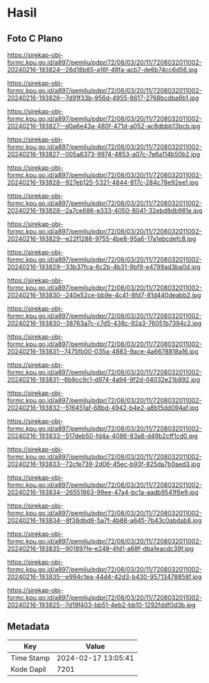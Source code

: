# Hasil

## Foto C Plano

https://sirekap-obj-formc.kpu.go.id/a897/pemilu/pdpr/72/08/03/20/11/7208032011002-20240216-193824--26d18b85-a16f-48fa-acb7-de6b74cc6d56.jpg

https://sirekap-obj-formc.kpu.go.id/a897/pemilu/pdpr/72/08/03/20/11/7208032011002-20240216-193826--7d91f33b-956d-4955-8617-2768bcdba6b1.jpg

https://sirekap-obj-formc.kpu.go.id/a897/pemilu/pdpr/72/08/03/20/11/7208032011002-20240216-193827--d0a6e43a-480f-471d-a052-ac8dbbb13bcb.jpg

https://sirekap-obj-formc.kpu.go.id/a897/pemilu/pdpr/72/08/03/20/11/7208032011002-20240216-193827--005a6373-9974-4853-a07c-7e6a114b50b2.jpg

https://sirekap-obj-formc.kpu.go.id/a897/pemilu/pdpr/72/08/03/20/11/7208032011002-20240216-193828--927eb125-5321-4844-817c-284c78e92ee1.jpg

https://sirekap-obj-formc.kpu.go.id/a897/pemilu/pdpr/72/08/03/20/11/7208032011002-20240216-193828--2a7ce686-e333-4050-8041-32ebd8db981e.jpg

https://sirekap-obj-formc.kpu.go.id/a897/pemilu/pdpr/72/08/03/20/11/7208032011002-20240216-193829--e22f1286-9755-4be8-95a6-17a1ebcdefc8.jpg

https://sirekap-obj-formc.kpu.go.id/a897/pemilu/pdpr/72/08/03/20/11/7208032011002-20240216-193829--33b37fca-6c2b-4b31-9bf9-e4799ad3ba0d.jpg

https://sirekap-obj-formc.kpu.go.id/a897/pemilu/pdpr/72/08/03/20/11/7208032011002-20240216-193830--240e52ce-bb9e-4c41-8fd7-81d440deabb2.jpg

https://sirekap-obj-formc.kpu.go.id/a897/pemilu/pdpr/72/08/03/20/11/7208032011002-20240216-193830--38763a7c-c7d5-438c-92a3-76051b7394c2.jpg

https://sirekap-obj-formc.kpu.go.id/a897/pemilu/pdpr/72/08/03/20/11/7208032011002-20240216-193831--7475fb00-035a-4883-9ace-4a6678818a16.jpg

https://sirekap-obj-formc.kpu.go.id/a897/pemilu/pdpr/72/08/03/20/11/7208032011002-20240216-193831--6b9cc9c1-d974-4a94-9f2d-04032e21b892.jpg

https://sirekap-obj-formc.kpu.go.id/a897/pemilu/pdpr/72/08/03/20/11/7208032011002-20240216-193832--516451af-68bd-4942-b4e2-a8b15dd094af.jpg

https://sirekap-obj-formc.kpu.go.id/a897/pemilu/pdpr/72/08/03/20/11/7208032011002-20240216-193833--517deb50-fd4a-4086-83a8-d49b2cff1cd0.jpg

https://sirekap-obj-formc.kpu.go.id/a897/pemilu/pdpr/72/08/03/20/11/7208032011002-20240216-193833--72cfe739-2d06-45ec-b93f-825da7b0aed3.jpg

https://sirekap-obj-formc.kpu.go.id/a897/pemilu/pdpr/72/08/03/20/11/7208032011002-20240216-193834--26551863-99ee-47a4-bc1a-aadb9541f6e9.jpg

https://sirekap-obj-formc.kpu.go.id/a897/pemilu/pdpr/72/08/03/20/11/7208032011002-20240216-193834--8f38dbd8-5a7f-4b88-a645-7b43c0abdab8.jpg

https://sirekap-obj-formc.kpu.go.id/a897/pemilu/pdpr/72/08/03/20/11/7208032011002-20240216-193835--901897fe-e248-4fd1-a68f-dba1eacdc39f.jpg

https://sirekap-obj-formc.kpu.go.id/a897/pemilu/pdpr/72/08/03/20/11/7208032011002-20240216-193835--e994c1ea-44d4-42d3-b430-95713478858f.jpg

https://sirekap-obj-formc.kpu.go.id/a897/pemilu/pdpr/72/08/03/20/11/7208032011002-20240216-193825--7d19f403-bb51-4eb2-bb10-1292fddf0d3b.jpg


## Metadata

| Key        | Value               |
| ---------- | ------------------- |
| Time Stamp | 2024-02-17 13:05:41 |
| Kode Dapil | 7201                |



